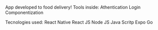 App developed to food delivery!
Tools inside: 
Athentication
Login
Componentization

Tecnologies used:
React Native 
React JS
Node JS
Java Scritp
Expo Go
